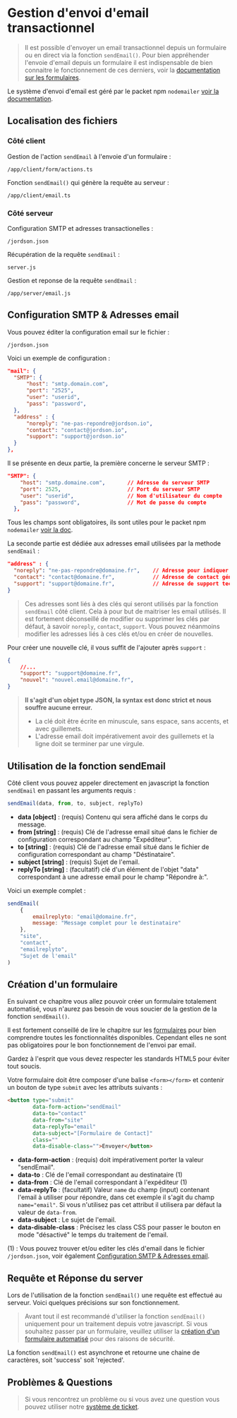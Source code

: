 # Gestion d'envoi d'email transactionnel
> Il est possible d'envoyer un email transactionnel depuis un formulaire ou en direct via la fonction `sendEmail()`. Pour bien appréhender l'envoie d'email depuis un formulaire il est indispensable de bien connaitre le fonctionnement de ces derniers, voir la [documentation sur les formulaires](fr-fr/fonctionnalites/formulaires.md).

Le système d'envoi d'email est géré par le packet npm `nodemailer` [voir la documentation](https://nodemailer.com/about/).


## Localisation des fichiers

### Côté client
Gestion de l'action `sendEmail` à l'envoie d'un formulaire :
```
/app/client/form/actions.ts
```
Fonction `sendEmail()` qui génère la requête au serveur :
```
/app/client/email.ts
```

### Côté serveur
Configuration SMTP et adresses transactionelles :
```
/jordson.json
```
Récupération de la requête `sendEmail` :
```
server.js
```
Gestion et reponse de la requête `sendEmail` :
```
/app/server/email.js
```


## Configuration SMTP & Adresses email
Vous pouvez éditer la configuration email sur le fichier :
```
/jordson.json
```

Voici un exemple de configuration :
```json
"mail": {
  "SMTP": {
      "host": "smtp.domain.com",
      "port": "2525",
      "user": "userid",
      "pass": "password",
  },
  "address" : {
      "noreply": "ne-pas-repondre@jordson.io",
      "contact": "contact@jordson.io",
      "support": "support@jordson.io"
  }
},
```

Il se présente en deux partie, la première concerne le serveur SMTP :
```json
"SMTP": {
    "host": "smtp.domaine.com",       // Adresse du serveur SMTP
    "port": 2525,                     // Port du serveur SMTP
    "user": "userid",                 // Nom d'utilisateur du compte
    "pass": "password",               // Mot de passe du compte
  },
```
Tous les champs sont obligatoires, ils sont utiles pour le packet npm `nodemailer` [voir la doc](https://nodemailer.com/about/).

La seconde partie est dédiée aux adresses email utilisées par la methode `sendEmail` :
```json
"address" : {
  "noreply": "ne-pas-repondre@domaine.fr",    // Adresse pour indiquer qu'il n'y a pas de réponse possible à l'email
  "contact": "contact@domaine.fr",            // Adresse de contact général du site pour l'entreprise
  "support": "support@domaine.fr",            // Adresse de support technique
}
```
> Ces adresses sont liés à des clés qui seront utilisés par la fonction `sendEmail` côté client. Cela à pour but de maitriser les email utilisés.
> Il est fortement déconseillé de modifier ou supprimer les clés par défaut, à savoir `noreply`, `contact`, `support`. Vous pouvez néanmoins modifier les adresses liés à ces clés et/ou en créer de nouvelles.

Pour créer une nouvelle clé, il vous suffit de l'ajouter après `support` :
```json
{
    //...
    "support": "support@domaine.fr",
    "nouvel": "nouvel.email@domaine.fr",
}
```
> **Il s'agit d'un objet type JSON, la syntax est donc strict et nous souffre aucune erreur.**
> - La clé doit être écrite en minuscule, sans espace, 
sans accents, et avec guillemets. 
> - L'adresse email doit impérativement avoir des guillemets et la ligne doit se terminer par une virgule.


## Utilisation de la fonction sendEmail

Côté client vous pouvez appeler directement en javascript la fonction `sendEmail` en passant les arguments requis :
```javascript
sendEmail(data, from, to, subject, replyTo)
```

- **data [object]** : (requis) Contenu qui sera affiché dans le corps du message.
- **from [string]** : (requis) Clé de l'adresse email situé dans le fichier de configuration correspondant au champ "Expéditeur".
- **to [string]** : (requis) Clé de l'adresse email situé dans le fichier de configuration correspondant au champ "Déstinataire".
- **subject [string]** : (requis) Sujet de l'email.
- **replyTo [string]** : (facultatif) clé d'un élément de l'objet "data" correspondant à une adresse email pour le champ "Répondre à:".

Voici un exemple complet :
```javascript
sendEmail(
    {
        emailreplyto: "email@domaine.fr", 
        message: "Message complet pour le destinataire"
    }, 
    "site", 
    "contact", 
    "emailreplyto", 
    "Sujet de l'email" 
)
```


## Création d'un formulaire

En suivant ce chapitre vous allez pouvoir créer un formulaire totalement automatisé, vous n'aurez pas besoin de vous soucier de la 
gestion de la fonction `sendEmail()`.

Il est fortement conseillé de lire le chapitre sur les [formulaires](fr-fr/fonctionnalites/formulaires.md) pour bien comprendre toutes les fonctionnalités disponibles. Cependant elles ne sont pas obligatoires pour le bon fonctionnement de l'envoi par email.

Gardez à l'esprit que vous devez respecter les standards HTML5 pour éviter tout soucis.

Votre formulaire doit être composer d'une balise `<form></form>` et contenir un bouton de type `submit` avec les attributs suivants :

```html
<button type="submit"
        data-form-action="sendEmail"
        data-to="contact"
        data-from="site"
        data-replyTo="email"
        data-subject="[Formulaire de Contact]"
        class=""
        data-disable-class="">Envoyer</button>
```

- **data-form-action** : (requis) doit impérativement porter la valeur "sendEmail".
- **data-to** : Clé de l'email correspondant au destinataire (1)
- **data-from** : Clé de l'email correspondant à l'expéditeur (1)
- **data-replyTo** : (facultatif) Valeur `name` du champ (input) contenant l'email à utiliser pour répondre, dans cet exemple il s'agit du 
  champ `name="email"`. Si vous n'utilisez pas cet attribut il utilisera par défaut la valeur de `data-from`.
- **data-subject** : Le sujet de l'email.
- **data-disable-class** : Précisez les class CSS pour passer le bouton en mode "désactivé" le temps du traitement de l'email.

(1) : Vous pouvez trouver et/ou editer les clés d'email dans le fichier `/jordson.json`, voir également [Configuration SMTP & Adresses email](fr-fr/bien-commencer/configuration.md).


## Requête et Réponse du server

Lors de l'utilisation de la fonction `sendEmail()` une requête est effectué au serveur. Voici quelques précisions sur son fonctionnement.

> Avant tout il est recommandé d'utiliser la fonction `sendEmail()` uniquement pour un traitement depuis votre javascript. Si vous souhaitez passer par un formulaire, veuillez utiliser la [création d'un formulaire automatisé](/fr-fr/fonctionnalites/emails?id=cr%c3%a9ation-d39un-formulaire) pour des raisons de sécurité.

La fonction `sendEmail()` est asynchrone et retourne une chaine de caractères, soit 'success' soit 'rejected'.


## Problèmes & Questions

> Si vous rencontrez un problème ou si vous avez une question vous pouvez utiliser notre [système de ticket](https://github.com/jordson-io/jordson/issues).